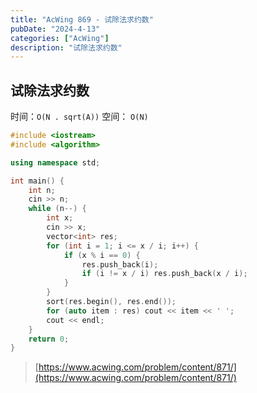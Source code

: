 ```yaml
---
title: "AcWing 869 - 试除法求约数"
pubDate: "2024-4-13"
categories: ["AcWing"]
description: "试除法求约数"
---
```


## 试除法求约数

时间：`O(N . sqrt(A))` 空间： `O(N)`

```c++
#include <iostream>
#include <algorithm>

using namespace std;

int main() {
    int n;
    cin >> n;
    while (n--) {
        int x;
        cin >> x;
        vector<int> res;
        for (int i = 1; i <= x / i; i++) {
            if (x % i == 0) {
                res.push_back(i);
                if (i != x / i) res.push_back(x / i);
            }
        }
        sort(res.begin(), res.end());
        for (auto item : res) cout << item << ' ';
        cout << endl;
    }
    return 0;
}
```

> [https://www.acwing.com/problem/content/871/](https://www.acwing.com/problem/content/871/)
